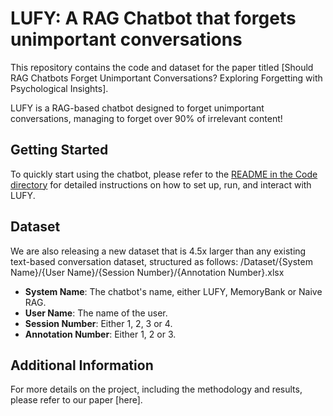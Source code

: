 # LUFY: A RAG Chatbot that forgets unimportant conversations

This repository contains the code and dataset for the paper titled [Should RAG Chatbots Forget Unimportant Conversations?
Exploring Forgetting with Psychological Insights]. 

LUFY is a RAG-based chatbot designed to forget unimportant conversations, managing to forget over 90% of irrelevant content!

## Getting Started

To quickly start using the chatbot, please refer to the [README in the Code directory](./Code/README.md) for detailed instructions on how to set up, run, and interact with LUFY.

## Dataset

We are also releasing a new dataset that is 4.5x larger than any existing text-based conversation dataset, structured as follows:
/Dataset/{System Name}/{User Name}/{Session Number}/{Annotation Number}.xlsx

- **System Name**: The chatbot's name, either LUFY, MemoryBank or Naive RAG.
- **User Name**: The name of the user.
- **Session Number**: Either 1, 2, 3 or 4.
- **Annotation Number**: Either 1, 2 or 3.

## Additional Information

For more details on the project, including the methodology and results, please refer to our paper [here].


